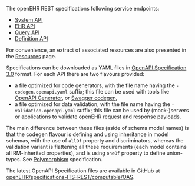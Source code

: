 [comment]: # (title: Specifications)

The openEHR REST specifications following service endpoints: 
 - [System API](system.html)
 - [EHR API](ehr.html)
 - [Query API](query.html)
 - [Definition API](definition.html)

For convenience, an extract of associated resources are also presented in the [Resources](resources.html) page.  

Specifications can be downloaded as YAML files in [OpenAPI Specification 3.0](https://spec.openapis.org/oas/v3.0.3) format.
For each API there are two flavours provided: 
- a file optimized for code generators, with the file name having the `-codegen.openapi.yaml` suffix; this file can be used with tools like [OpenAPI Generator](https://github.com/openapitools/openapi-generator), or [Swagger codegen](https://github.com/swagger-api/swagger-codegen),
- a file optimized for data validation, with the file name having the `-validation.openapi.yaml` suffix; this file can be used by (mock-)servers or applications to validate openEHR request and response payloads.

The main difference between these files (aside of schema model names) is that the codegen flavour is defining and using inheritance in model schemas, with the use of `allOf` property and discriminators, whereas the validation variant is flattening all these requirements (each model contains all RM-inherited properties), and is using `oneOf` property to define union-types. See [Polymorphism](https://spec.openapis.org/oas/v3.0.3#composition-and-inheritance-polymorphism) specification. 

The latest OpenAPI Specification files are available in GitHub at [openEHR/specifications-ITS-REST/computable/OAS](https://github.com/openEHR/specifications-ITS-REST/tree/master/computable/OAS).
